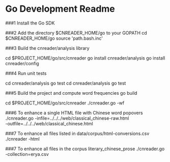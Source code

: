 # Go Development Readme

###1 Install the Go SDK

###2 Add the directory $CNREADER_HOME/go to your GOPATH
cd $CNREADER_HOME/go
source 'path.bash.inc'

###3 Build the cnreader/analysis library

cd $PROJECT_HOME/go/src/cnreader
go install cnreader/analysis
go install cnreader/config

###4 Run unit tests

cd cnreader/analysis
go test
cd cnreader/analysis
go test

###5 Build the project and compute word frequencies
go build

cd $PROJECT_HOME/go/src/cnreader
./cnreader.go -wf

###6 To enhance a single HTML file with Chinese word popovers
./cnreader.go -infile=../../../web/classical_chinese-raw.html \
   -outfile=../../../web/classical_chinese.html

###7 To enhance all files listed in data/corpus/html-conversions.csv
./cnreader -html

###7 To enhance all files in the corpus literary_chinese_prose
./cnreader.go -collection=erya.csv